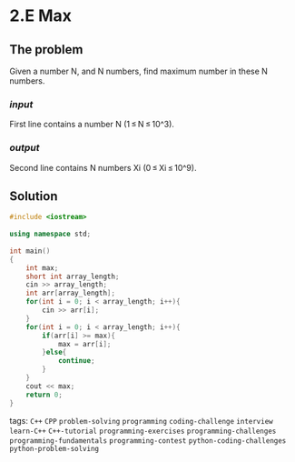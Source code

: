 # 2.E Max

## The problem
Given a number N, and N numbers, find maximum number in these N numbers.

### *input*
First line contains a number N (1 ≤ N ≤ 10^3).
### *output*
Second line contains N numbers Xi (0 ≤ Xi ≤ 10^9).

## Solution

```C++
#include <iostream>
 
using namespace std;
 
int main()
{
    int max;
    short int array_length;
    cin >> array_length;
    int arr[array_length];
    for(int i = 0; i < array_length; i++){
        cin >> arr[i];
    }
    for(int i = 0; i < array_length; i++){
        if(arr[i] >= max){
            max = arr[i];
        }else{
            continue;
        }
    }
    cout << max;
    return 0;
}
```

tags: `C++`  `CPP`  `problem-solving`  `programming`  `coding-challenge`  `interview`
`learn-C++`  `C++-tutorial`  `programming-exercises`  `programming-challenges`  `programming-fundamentals`
`programming-contest`  `python-coding-challenges`  `python-problem-solving`
